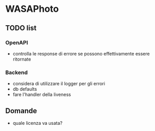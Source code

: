 # WASAPhoto

## TODO list

### OpenAPI

- controlla le response di errore se possono effettivamente essere ritornate

### Backend

- considera di utilizzare il logger per gli errori
- db defaults
- fare l'handler della liveness

## Domande

- quale licenza va usata?
